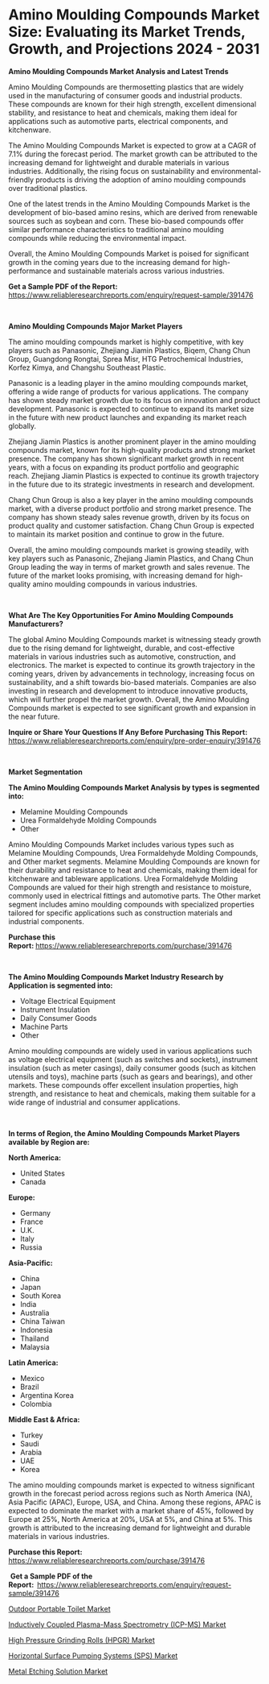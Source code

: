 <p><h1>Amino Moulding Compounds Market Size: Evaluating its Market Trends, Growth, and Projections 2024 - 2031</h1></p><p><strong>Amino Moulding Compounds Market Analysis and Latest Trends</strong></p>
<p><p>Amino Moulding Compounds are thermosetting plastics that are widely used in the manufacturing of consumer goods and industrial products. These compounds are known for their high strength, excellent dimensional stability, and resistance to heat and chemicals, making them ideal for applications such as automotive parts, electrical components, and kitchenware.</p><p>The Amino Moulding Compounds Market is expected to grow at a CAGR of 7.1% during the forecast period. The market growth can be attributed to the increasing demand for lightweight and durable materials in various industries. Additionally, the rising focus on sustainability and environmental-friendly products is driving the adoption of amino moulding compounds over traditional plastics.</p><p>One of the latest trends in the Amino Moulding Compounds Market is the development of bio-based amino resins, which are derived from renewable sources such as soybean and corn. These bio-based compounds offer similar performance characteristics to traditional amino moulding compounds while reducing the environmental impact.</p><p>Overall, the Amino Moulding Compounds Market is poised for significant growth in the coming years due to the increasing demand for high-performance and sustainable materials across various industries.</p></p>
<p><strong>Get a Sample PDF of the Report:&nbsp;</strong> <a href="https://www.reliableresearchreports.com/enquiry/request-sample/391476">https://www.reliableresearchreports.com/enquiry/request-sample/391476</a></p>
<p>&nbsp;</p>
<p><strong>Amino Moulding Compounds Major Market Players</strong></p>
<p><p>The amino moulding compounds market is highly competitive, with key players such as Panasonic, Zhejiang Jiamin Plastics, Biqem, Chang Chun Group, Guangdong Rongtai, Sprea Misr, HTG Petrochemical Industries, Korfez Kimya, and Changshu Southeast Plastic. </p><p>Panasonic is a leading player in the amino moulding compounds market, offering a wide range of products for various applications. The company has shown steady market growth due to its focus on innovation and product development. Panasonic is expected to continue to expand its market size in the future with new product launches and expanding its market reach globally.</p><p>Zhejiang Jiamin Plastics is another prominent player in the amino moulding compounds market, known for its high-quality products and strong market presence. The company has shown significant market growth in recent years, with a focus on expanding its product portfolio and geographic reach. Zhejiang Jiamin Plastics is expected to continue its growth trajectory in the future due to its strategic investments in research and development.</p><p>Chang Chun Group is also a key player in the amino moulding compounds market, with a diverse product portfolio and strong market presence. The company has shown steady sales revenue growth, driven by its focus on product quality and customer satisfaction. Chang Chun Group is expected to maintain its market position and continue to grow in the future.</p><p>Overall, the amino moulding compounds market is growing steadily, with key players such as Panasonic, Zhejiang Jiamin Plastics, and Chang Chun Group leading the way in terms of market growth and sales revenue. The future of the market looks promising, with increasing demand for high-quality amino moulding compounds in various industries.</p></p>
<p>&nbsp;</p>
<p><strong>What Are The Key Opportunities For Amino Moulding Compounds Manufacturers?</strong></p>
<p><p>The global Amino Moulding Compounds market is witnessing steady growth due to the rising demand for lightweight, durable, and cost-effective materials in various industries such as automotive, construction, and electronics. The market is expected to continue its growth trajectory in the coming years, driven by advancements in technology, increasing focus on sustainability, and a shift towards bio-based materials. Companies are also investing in research and development to introduce innovative products, which will further propel the market growth. Overall, the Amino Moulding Compounds market is expected to see significant growth and expansion in the near future.</p></p>
<p><strong>Inquire or Share Your Questions If Any Before Purchasing This Report:</strong> <a href="https://www.reliableresearchreports.com/enquiry/pre-order-enquiry/391476">https://www.reliableresearchreports.com/enquiry/pre-order-enquiry/391476</a></p>
<p>&nbsp;</p>
<p><strong>Market Segmentation</strong></p>
<p><strong>The Amino Moulding Compounds Market Analysis by types is segmented into:</strong></p>
<p><ul><li>Melamine Moulding Compounds</li><li>Urea Formaldehyde Molding Compounds</li><li>Other</li></ul></p>
<p><p>Amino Moulding Compounds Market includes various types such as Melamine Moulding Compounds, Urea Formaldehyde Molding Compounds, and Other market segments. Melamine Moulding Compounds are known for their durability and resistance to heat and chemicals, making them ideal for kitchenware and tableware applications. Urea Formaldehyde Molding Compounds are valued for their high strength and resistance to moisture, commonly used in electrical fittings and automotive parts. The Other market segment includes amino moulding compounds with specialized properties tailored for specific applications such as construction materials and industrial components.</p></p>
<p><strong>Purchase this Report:&nbsp;</strong><a href="https://www.reliableresearchreports.com/purchase/391476">https://www.reliableresearchreports.com/purchase/391476</a></p>
<p>&nbsp;</p>
<p><strong>The Amino Moulding Compounds Market Industry Research by Application is segmented into:</strong></p>
<p><ul><li>Voltage Electrical Equipment</li><li>Instrument Insulation</li><li>Daily Consumer Goods</li><li>Machine Parts</li><li>Other</li></ul></p>
<p><p>Amino moulding compounds are widely used in various applications such as voltage electrical equipment (such as switches and sockets), instrument insulation (such as meter casings), daily consumer goods (such as kitchen utensils and toys), machine parts (such as gears and bearings), and other markets. These compounds offer excellent insulation properties, high strength, and resistance to heat and chemicals, making them suitable for a wide range of industrial and consumer applications.</p></p>
<p>&nbsp;</p>
<p><strong>In terms of Region, the Amino Moulding Compounds Market Players available by Region are:</strong></p>
<p>
    <p> <strong> North America: </strong>
        <ul>
            <li>United States</li>
            <li>Canada</li>
        </ul>
        </p> 
    <p> <strong> Europe: </strong>
        <ul>
            <li>Germany</li>
            <li>France</li>
            <li>U.K.</li>
            <li>Italy</li>
            <li>Russia</li>
        </ul>
        </p> 
    <p> <strong> Asia-Pacific: </strong>
        <ul>
            <li>China</li>
            <li>Japan</li>
            <li>South Korea</li>
            <li>India</li>
            <li>Australia</li>
            <li>China Taiwan</li>
            <li>Indonesia</li>
            <li>Thailand</li>
            <li>Malaysia</li>
        </ul>
        </p> 
    <p> <strong> Latin America: </strong>
        <ul>
            <li>Mexico</li>
            <li>Brazil</li>
            <li>Argentina Korea</li>
            <li>Colombia</li>
        </ul>
        </p> 
    <p> <strong> Middle East & Africa: </strong>
        <ul>
            <li>Turkey</li>
            <li>Saudi</li>
            <li>Arabia</li>
            <li>UAE</li>
            <li>Korea</li>
        </ul>
    </p>
    </p>
<p><p>The amino moulding compounds market is expected to witness significant growth in the forecast period across regions such as North America (NA), Asia Pacific (APAC), Europe, USA, and China. Among these regions, APAC is expected to dominate the market with a market share of 45%, followed by Europe at 25%, North America at 20%, USA at 5%, and China at 5%. This growth is attributed to the increasing demand for lightweight and durable materials in various industries.</p></p>
<p><strong>Purchase this Report: </strong><a href="https://www.reliableresearchreports.com/purchase/391476">https://www.reliableresearchreports.com/purchase/391476</a></p>
<p>&nbsp;<strong>Get a Sample PDF of the Report:&nbsp;&nbsp;</strong><a href="https://www.reliableresearchreports.com/enquiry/request-sample/391476">https://www.reliableresearchreports.com/enquiry/request-sample/391476</a></p>
<p><strong></strong></p>
<p><p><a href="https://view.publitas.com/reportprime-1/outdoor-portable-toilet-market-furnish-information-about-market-size-market-share-market-dynamics-and-projections-spanning-from-2024-to-2031/">Outdoor Portable Toilet Market</a></p><p><a href="https://silk-columnist-571.notion.site/Insights-into-Inductively-Coupled-Plasma-Mass-Spectrometry-ICP-MS-Market-Size-Analysing-Market-Sh-03624e5590da42159ea2140e42a7ecf3">Inductively Coupled Plasma-Mass Spectrometry (ICP-MS) Market</a></p><p><a href="https://silk-columnist-571.notion.site/High-Pressure-Grinding-Rolls-HPGR-Market-Size-Growing-and-Forecasted-for-period-from-2024-2031-a-8b3d586a48dd44b2acf31c9e55f0bb59">High Pressure Grinding Rolls (HPGR) Market</a></p><p><a href="https://cat-emmental-94b.notion.site/Global-Horizontal-Surface-Pumping-Systems-SPS-Market-Size-and-Market-Trends-Insights-and-Projecti-cfc967b1295e41f094b0000a5f7cc3db">Horizontal Surface Pumping Systems (SPS) Market</a></p><p><a href="https://view.publitas.com/reportprime-1/metal-etching-solution-market-size-reflecting-a-forecast-till-2031-market-by-type-by-application-and-by-geography/">Metal Etching Solution Market</a></p></p>
